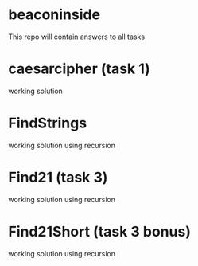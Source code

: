 # beaconinside
This repo will contain answers to all tasks

# caesarcipher (task 1)
working solution

# FindStrings
working solution using recursion

# Find21 (task 3)
working solution using recursion

# Find21Short (task 3 bonus)
working solution using recursion
